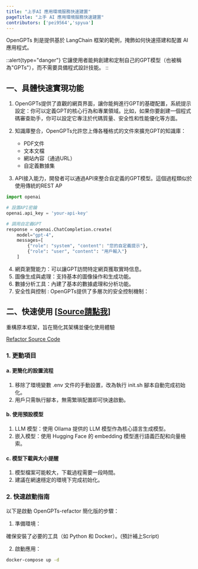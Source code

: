 ```yaml
---
title: "上手AI 應用環境服務快速建置"
pageTitle: "上手 AI 應用環境服務快速建置"
contributors: ['pei9564','spyua']
---
```


OpenGPTs 則是提供基於 LangChain 框架的範例，掩飾如何快速搭建和配置 AI 應用程式。

::alert{type="danger"} 
它讓使用者能夠創建和定制自己的GPT模型（也被稱為"GPTs"），而不需要具備程式設計技能。
::


## 一、具體快速實現功能

1. OpenGPTs提供了直觀的網頁界面，讓你能夠進行GPT的基礎配置，系統提示設定：你可以定義GPT的核心行為和專業領域。比如，如果你要創建一個程式碼審查助手，你可以設定它專注於代碼質量、安全性和性能優化等方面。

2. 知識庫整合，OpenGPTs允許您上傳各種格式的文件來擴充GPT的知識庫：
    - PDF文件
    - 文本文檔
    - 網站內容（通過URL）
    - 自定義數據集  

3. API接入能力，開發者可以通過API來整合自定義的GPT模型。這個過程類似於使用傳統的REST AP

```python
import openai

# 設置API密鑰
openai.api_key = 'your-api-key'

# 調用自定義GPT
response = openai.ChatCompletion.create(
    model="gpt-4",
    messages=[
        {"role": "system", "content": "您的自定義提示"},
        {"role": "user", "content": "用戶輸入"}
    ]
```

4. 網頁瀏覽能力：可以讓GPT訪問特定網頁獲取實時信息。
5. 圖像生成與處理：支持基本的圖像操作和生成功能。
6. 數據分析工具：內建了基本的數據處理和分析功能。
7. 安全性與控制 : OpenGPTs提供了多層次的安全控制機制：

## 二、快速使用 [[Source請點我](https://github.com/langchain-ai/opengpts)] 

重構原本框架，旨在簡化其架構並優化使用體驗

[Refactor Source Code](https://github.com/pei9564/OpenGPTs-refactor)

### 1. 更動項目

#### a. 更簡化的設置流程

1. 移除了環境變數 .env 文件的手動設置，改為執行 init.sh 腳本自動完成初始化。
2. 用戶只需執行腳本，無需繁瑣配置即可快速啟動。

#### b. 使用預設模型
1. LLM 模型：使用 Ollama 提供的 LLM 模型作為核心語言生成模型。
2. 嵌入模型：使用 Hugging Face 的 embedding 模型進行語義匹配和向量檢索。

#### c. 模型下載與大小提醒
1. 模型檔案可能較大，下載過程需要一段時間。
2. 建議在網速穩定的環境下完成初始化。

### 2. 快速啟動指南

以下是啟動 OpenGPTs-refactor 簡化版的步驟：

1. 準備環境：

確保安裝了必要的工具（如 Python 和 Docker）。(預計補上Script)

2. 啟動應用：

```bash
docker-compose up -d
```